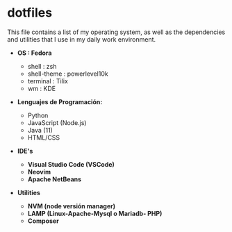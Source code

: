 # dotfiles

This file contains a list of my operating system, as well as the dependencies and utilities that I use in my daily work environment.

- **OS            : Fedora**
  - shell : zsh
  - shell-theme : powerlevel10k
  - terminal : Tilix
  - wm : KDE


- **Lenguajes de Programación:**
  - Python
  - JavaScript (Node.js)
  - Java (11)
  - HTML/CSS

- **IDE's**
  - **Visual Studio Code (VSCode)**
  - **Neovim**
  - **Apache NetBeans**

- **Utilities**
  - **NVM (node versión manager)**
  - **LAMP (Linux-Apache-Mysql o Mariadb- PHP)**
  - **Composer**
